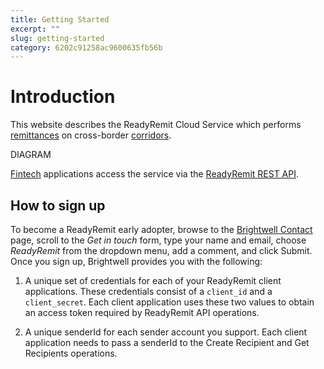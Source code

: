```yaml
---
title: Getting Started
excerpt: ""
slug: getting-started
category: 6202c91258ac9600635fb56b
---
```


# Introduction

This website describes the ReadyRemit Cloud Service which performs [remittances](https://en.wikipedia.org/wiki/Remittance) on cross-border [corridors](https://remittanceprices.worldbank.org/en/countrycorridors).

DIAGRAM

[Fintech](https://en.wikipedia.org/wiki/Financial_technology) applications access the service via the [ReadyRemit REST API](https://documenter.getpostman.com/view/8773841/UVksNEt7).

## How to sign up

To become a ReadyRemit early adopter, browse to the <a href="https://brightwell.com/contact-us/" target="_blank">Brightwell Contact</a> page, scroll to the *Get in touch* form, type your name and email, choose *ReadyRemit* from the dropdown menu, add a comment, and click Submit. Once you sign up, Brightwell provides you with the following:

1. A unique set of credentials for each of your ReadyRemit client applications. These credentials consist of a `client_id` and a `client_secret`. Each client application uses these two values to obtain an access token required by ReadyRemit API operations.

1. A unique senderId for each sender account you support. Each client application needs to pass a senderId to the Create Recipient and Get Recipients operations.
